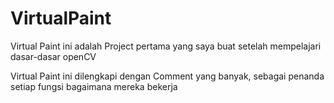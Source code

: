 # VirtualPaint
Virtual Paint ini adalah Project pertama yang saya buat setelah mempelajari dasar-dasar openCV

Virtual Paint ini dilengkapi dengan Comment yang banyak, sebagai penanda setiap fungsi bagaimana mereka bekerja
